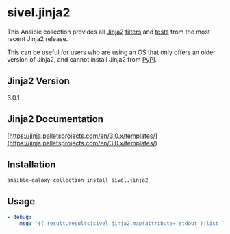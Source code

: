 # sivel.jinja2

This Ansible collection provides all [Jinja2](https://jinja.palletsprojects.com/)
[filters](https://jinja.palletsprojects.com/en/3.0.x/templates/#list-of-builtin-filters)
and [tests](https://jinja.palletsprojects.com/en/3.0.x/templates/#list-of-builtin-tests)
from the most recent Jinja2 release.

This can be useful for users who are using an OS that only offers an older version of Jinja2, and cannot install Jinja2 from [PyPI](https://pypi.org/project/Jinja2).

## Jinja2 Version

3.0.1

## Jinja2 Documentation

[https://jinja.palletsprojects.com/en/3.0.x/templates/](https://jinja.palletsprojects.com/en/3.0.x/templates/)

## Installation

```shell
ansible-galaxy collection install sivel.jinja2
```

## Usage

```yaml
- debug:
    msg: "{{ result.results|sivel.jinja2.map(attribute='stdout')|list }}"
```
